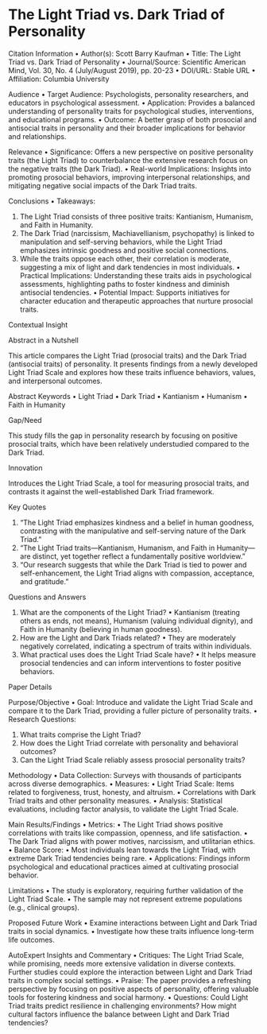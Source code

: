 # The Light Triad vs. Dark Triad of Personality

Citation Information
 • Author(s): Scott Barry Kaufman
 • Title: The Light Triad vs. Dark Triad of Personality
 • Journal/Source: Scientific American Mind, Vol. 30, No. 4 (July/August 2019), pp. 20-23
 • DOI/URL: Stable URL
 • Affiliation: Columbia University

Audience
 • Target Audience: Psychologists, personality researchers, and educators in psychological assessment.
 • Application: Provides a balanced understanding of personality traits for psychological studies, interventions, and educational programs.
 • Outcome: A better grasp of both prosocial and antisocial traits in personality and their broader implications for behavior and relationships.

Relevance
 • Significance: Offers a new perspective on positive personality traits (the Light Triad) to counterbalance the extensive research focus on the negative traits (the Dark Triad).
 • Real-world Implications: Insights into promoting prosocial behaviors, improving interpersonal relationships, and mitigating negative social impacts of the Dark Triad traits.

Conclusions
 • Takeaways:
 1. The Light Triad consists of three positive traits: Kantianism, Humanism, and Faith in Humanity.
 2. The Dark Triad (narcissism, Machiavellianism, psychopathy) is linked to manipulation and self-serving behaviors, while the Light Triad emphasizes intrinsic goodness and positive social connections.
 3. While the traits oppose each other, their correlation is moderate, suggesting a mix of light and dark tendencies in most individuals.
 • Practical Implications: Understanding these traits aids in psychological assessments, highlighting paths to foster kindness and diminish antisocial tendencies.
 • Potential Impact: Supports initiatives for character education and therapeutic approaches that nurture prosocial traits.

Contextual Insight

Abstract in a Nutshell

This article compares the Light Triad (prosocial traits) and the Dark Triad (antisocial traits) of personality. It presents findings from a newly developed Light Triad Scale and explores how these traits influence behaviors, values, and interpersonal outcomes.

Abstract Keywords
 • Light Triad
 • Dark Triad
 • Kantianism
 • Humanism
 • Faith in Humanity

Gap/Need

This study fills the gap in personality research by focusing on positive prosocial traits, which have been relatively understudied compared to the Dark Triad.

Innovation

Introduces the Light Triad Scale, a tool for measuring prosocial traits, and contrasts it against the well-established Dark Triad framework.

Key Quotes
 1. “The Light Triad emphasizes kindness and a belief in human goodness, contrasting with the manipulative and self-serving nature of the Dark Triad.”
 2. “The Light Triad traits—Kantianism, Humanism, and Faith in Humanity—are distinct, yet together reflect a fundamentally positive worldview.”
 3. “Our research suggests that while the Dark Triad is tied to power and self-enhancement, the Light Triad aligns with compassion, acceptance, and gratitude.”

Questions and Answers
 1. What are the components of the Light Triad?
 • Kantianism (treating others as ends, not means), Humanism (valuing individual dignity), and Faith in Humanity (believing in human goodness).
 2. How are the Light and Dark Triads related?
 • They are moderately negatively correlated, indicating a spectrum of traits within individuals.
 3. What practical uses does the Light Triad Scale have?
 • It helps measure prosocial tendencies and can inform interventions to foster positive behaviors.

Paper Details

Purpose/Objective
 • Goal: Introduce and validate the Light Triad Scale and compare it to the Dark Triad, providing a fuller picture of personality traits.
 • Research Questions:
 1. What traits comprise the Light Triad?
 2. How does the Light Triad correlate with personality and behavioral outcomes?
 3. Can the Light Triad Scale reliably assess prosocial personality traits?

Methodology
 • Data Collection: Surveys with thousands of participants across diverse demographics.
 • Measures:
 • Light Triad Scale: Items related to forgiveness, trust, honesty, and altruism.
 • Correlations with Dark Triad traits and other personality measures.
 • Analysis: Statistical evaluations, including factor analysis, to validate the Light Triad Scale.

Main Results/Findings
 • Metrics:
 • The Light Triad shows positive correlations with traits like compassion, openness, and life satisfaction.
 • The Dark Triad aligns with power motives, narcissism, and utilitarian ethics.
 • Balance Score:
 • Most individuals lean towards the Light Triad, with extreme Dark Triad tendencies being rare.
 • Applications: Findings inform psychological and educational practices aimed at cultivating prosocial behavior.

Limitations
 • The study is exploratory, requiring further validation of the Light Triad Scale.
 • The sample may not represent extreme populations (e.g., clinical groups).

Proposed Future Work
 • Examine interactions between Light and Dark Triad traits in social dynamics.
 • Investigate how these traits influence long-term life outcomes.

AutoExpert Insights and Commentary
 • Critiques: The Light Triad Scale, while promising, needs more extensive validation in diverse contexts. Further studies could explore the interaction between Light and Dark Triad traits in complex social settings.
 • Praise: The paper provides a refreshing perspective by focusing on positive aspects of personality, offering valuable tools for fostering kindness and social harmony.
 • Questions: Could Light Triad traits predict resilience in challenging environments? How might cultural factors influence the balance between Light and Dark Triad tendencies?
